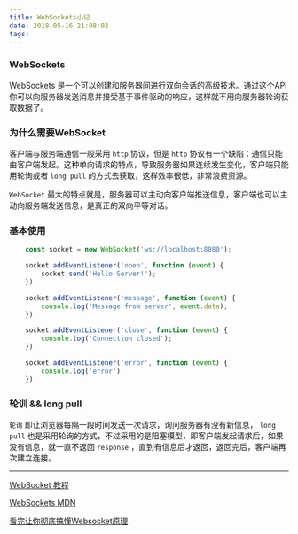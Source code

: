 ```yaml
---
title: WebSockets小记
date: 2018-05-16 21:08:02
tags:
---
```

### WebSockets
WebSockets 是一个可以创建和服务器间进行双向会话的高级技术。通过这个API你可以向服务器发送消息并接受基于事件驱动的响应，这样就不用向服务器轮询获取数据了。

### 为什么需要WebSocket
客户端与服务端通信一般采用 `http` 协议，但是 `http` 协议有一个缺陷：通信只能由客户端发起。这种单向请求的特点，导致服务器如果连续发生变化，客户端只能用轮询或者 `long pull` 的方式去获取，这样效率很低，非常浪费资源。

`WebSocket` 最大的特点就是，服务器可以主动向客户端推送信息，客户端也可以主动向服务端发送信息，是真正的双向平等对话。

### 基本使用
``` js
    const socket = new WebSocket('ws://localhost:8080');

    socket.addEventListener('open', function (event) {
        socket.send('Hello Server!');
    })

    socket.addEventListener('message', function (event) {
        console.log('Message from server', event.data);
    })

    socket.addEventListener('close', function (event) {
        console.log('Connection closed');
    })

    socket.addEventListener('error', function (event) {
        console.log('error')
    })
```

### 轮训 && long pull
`轮询` 即让浏览器每隔一段时间发送一次请求，询问服务器有没有新信息， `long pull` 也是采用轮询的方式，不过采用的是阻塞模型，即客户端发起请求后，如果没有信息，就一直不返回 `response` ，直到有信息后才返回，返回完后，客户端再次建立连接。

---
[WebSocket 教程](http://www.ruanyifeng.com/blog/2017/05/websocket.html)

[WebSockets MDN](https://developer.mozilla.org/zh-CN/docs/Web/API/WebSockets_API)

[看完让你彻底搞懂Websocket原理](https://juejin.im/post/5afab6e651882542ba07eb41)